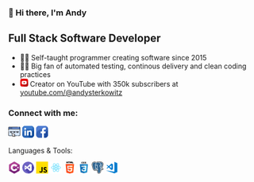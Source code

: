 ### 👋 Hi there, I'm Andy

## Full Stack Software Developer

- 👨‍💻 Self-taught programmer creating software since 2015
- 🧑‍🔬 Big fan of automated testing, continous delivery and clean coding practices
- ![youtube icon](images/youtube.png) Creator on YouTube with 350k subscribers at [youtube.com/@andysterkowitz](https://www.youtube.com/@AndySterkowitz)

### Connect with me:

[![website link](images/internet.png)](https://andysterkowitz.com)
[![linkedin profile url](images/linkedin.png)](https://www.linkedin.com/in/andrewsterkowitz/)
[![facebook profile url](images/facebook.png)](https://www.linkedin.com/in/andrewsterkowitz/)

Languages & Tools:

![c sharp icon](images/c_sharp.png)
![visual studio icon](images/visual_studio.png)
![javascript](images/js.png)
![react icon](images/react.png)
![html](images/html_5.png)
![css](images/css.png)
![postgres icon](images/postgre.png)
![visual studio code](images/visual_studio_code.png)

